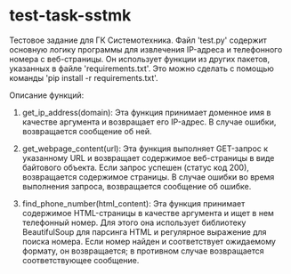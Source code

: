 # test-task-sstmk
Тестовое задание для ГК Системотехника.
Файл 'test.py' содержит основную логику программы для извлечения IP-адреса и телефонного номера с веб-страницы. Он использует функции из других пакетов, указанных в файле 'requirements.txt'.
Это можно сделать с помощью команды 'pip install -r requirements.txt'.

Описание функций:
1. get_ip_address(domain): Эта функция принимает доменное имя в качестве аргумента и возвращает его IP-адрес. В случае ошибки, возвращается сообщение об ней.

2. get_webpage_content(url): Эта функция выполняет GET-запрос к указанному URL и возвращает содержимое веб-страницы в виде байтового объекта. Если запрос успешен (статус код 200), возвращается содержимое страницы. В случае ошибки во время выполнения запроса, возвращается сообщение об ошибке.

3. find_phone_number(html_content): Эта функция принимает содержимое HTML-страницы в качестве аргумента и ищет в нем телефонный номер. Для этого она использует библиотеку BeautifulSoup для парсинга HTML и регулярное выражение для поиска номера. Если номер найден и соответствует ожидаемому формату, он возвращается; в противном случае возвращается соответствующее сообщение.
